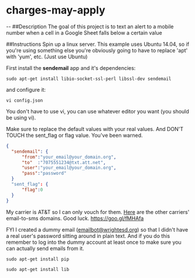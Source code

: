 # charges-may-apply
--
##Description
The goal of this project is to text an alert to a mobile number when a cell in a Google Sheet falls below a certain value


##Instructions
Spin up a linux server. This example uses Ubuntu 14.04, so if you're using something else you're obviously going to have to replace 'apt' with 'yum', etc. (Just use Ubuntu)

First install the **sendemail** app and it's dependencies:

`sudo apt-get install libio-socket-ssl-perl libssl-dev sendemail`

and configure it:

`vi config.json`

You don't have to use vi, you can use whatever editor you want (you should be using vi).

Make sure to replace the default values with your real values. And DON'T TOUCH the sent_flag or flag value. You've been warned.

```json
{
  "sendemail": {
      "from":"your_email@your_domain.org",
      "to"  :"7075551234@txt.att.net",
      "user":"your_email@your_domain.org",
      "pass":"password"
  }
  "sent_flag": {
      "flag":0
  }
}
```
My carrier is AT&T so I can only vouch for them. [Here](https://goo.gl/fMHAfa) are the other carriers' email-to-sms domains. Good luck. https://goo.gl/fMHAfa

FYI I created a dummy email (emailbot@wrightesd.org) so that I didn't have a real user's password sitting around in plain text. And if you do this remember to log into the dummy account at least once to make sure you can actually send emails from it.

`sudo apt-get install pip`

`sudo apt-get install lib`
